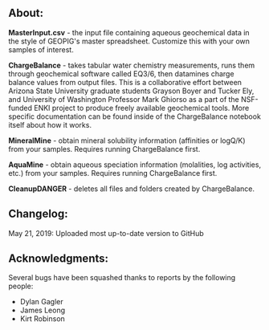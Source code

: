 About:
-

**MasterInput.csv** - the input file containing aqueous geochemical data in the style of GEOPIG's master spreadsheet. Customize this with your own samples of interest.

**ChargeBalance** - takes tabular water chemistry measurements, runs them through geochemical software called EQ3/6, then datamines charge balance values from output files. This is a collaborative effort between Arizona State University graduate students Grayson Boyer and Tucker Ely, and University of Washington Professor Mark Ghiorso as a part of the NSF-funded ENKI project to produce freely available geochemical tools. More specific documentation can be found inside of the ChargeBalance notebook itself about how it works.

**MineralMine** - obtain mineral solubility information (affinities or logQ/K) from your samples. Requires running ChargeBalance first.

**AquaMine** - obtain aqueous speciation information (molalities, log activities, etc.) from your samples. Requires running ChargeBalance first.

**CleanupDANGER** - deletes all files and folders created by ChargeBalance.


Changelog:
-
May 21, 2019: Uploaded most up-to-date version to GitHub

Acknowledgments:
-
Several bugs have been squashed thanks to reports by the following people:
* Dylan Gagler
* James Leong
* Kirt Robinson